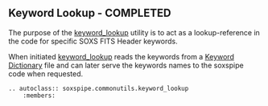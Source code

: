 ## Keyword Lookup - COMPLETED


The purpose of the [keyword_lookup](../_api/soxspipe.commonutils.keyword_lookup.html) utility is to act as a lookup-reference in the code for specific SOXS FITS Header keywords.

When initiated [keyword_lookup](../_api/soxspipe.commonutils.keyword_lookup.html) reads the keywords from a [Keyword Dictionary](../files/keyword_dictionary.md) file and can later serve the keywords names to the soxspipe code when requested.

```eval_rst
.. autoclass:: soxspipe.commonutils.keyword_lookup
    :members:
```
